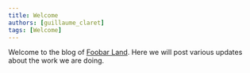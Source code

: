```yaml
---
title: Welcome
authors: [guillaume_claret]
tags: [Welcome]
---
```


Welcome to the blog of [Foobar Land](/). Here we will post various updates about the work we are doing.
